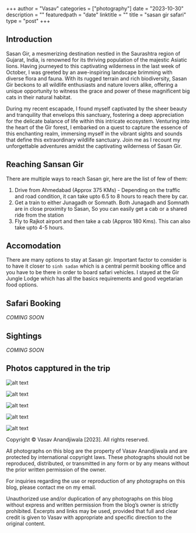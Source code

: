+++
author = "Vasav"
categories = ["photography"]
date = "2023-10-30"
description = ""
featuredpath = "date"
linktitle = ""
title = "sasan gir safari"
type = "post"
+++

## Introduction
Sasan Gir, a mesmerizing destination nestled in the Saurashtra region of Gujarat, India, is renowned for its thriving population of the majestic Asiatic lions. Having journeyed to this captivating wilderness in the last week of October, I was greeted by an awe-inspiring landscape brimming with diverse flora and fauna. With its rugged terrain and rich biodiversity, Sasan Gir beckons to all wildlife enthusiasts and nature lovers alike, offering a unique opportunity to witness the grace and power of these magnificent big cats in their natural habitat.

During my recent escapade, I found myself captivated by the sheer beauty and tranquility that envelops this sanctuary, fostering a deep appreciation for the delicate balance of life within this intricate ecosystem. Venturing into the heart of the Gir forest, I embarked on a quest to capture the essence of this enchanting realm, immersing myself in the vibrant sights and sounds that define this extraordinary wildlife sanctuary. Join me as I recount my unforgettable adventures amidst the captivating wilderness of Sasan Gir.

## Reaching Sansan Gir
There are multiple ways to reach Sasan gir, here are the list of few of them:

1. Drive from Ahmedabad (Approx 375 KMs) - Depending on the traffic and road condition, it can take upto 6.5 to 8 hours to reach there by car. 
2. Get a train to either Junagadh or Somnath. Both Junagadh and Somnath are in close proximity to Sasan, So you can easily get a cab or a shared ride from the station
3. Fly to Rajkot airport and then take a cab (Approx 180 Kms). This can also take upto 4-5 hours. 

## Accomodation
There are many options to stay at Sasan gir. Important factor to consider is to have it closer to `sinh sadan` which is a central permit booking office and you have to be there in order to board safari vehicles. I stayed at the Gir Jungle Lodge which has all the basics requirements and good vegetarian food options. 

## Safari Booking
*COMING SOON*

## Sightings
*COMING SOON*

## Photos capptured in the trip

![alt text](https://drive.google.com/uc?export=view&id=1kdri6mHhWDyQP-UPG-SjZOfMOtPjqFzX)

![alt text](https://drive.google.com/uc?export=view&id=133zEmB4i7jNS2n3DSwj5BxgFAr1pKLaI)

![alt text](https://drive.google.com/uc?export=view&id=1oO9TfXrpRdyzpbHr_Sq4RgBl4MbQykfs)

![alt text](https://drive.google.com/uc?export=view&id=1-WfLfFmLvjr7NW656pUJKLTIfN-A1Pst)

![alt text](https://drive.google.com/uc?export=view&id=1cdy6gliCsMaLuTGWWpTyDSozEy4Zz6oM)


Copyright © Vasav Anandjiwala [2023]. All rights reserved.

All photographs on this blog are the property of Vasav Anandjiwala and are protected by international copyright laws. These photographs should not be reproduced, distributed, or transmitted in any form or by any means without the prior written permission of the owner.

For inquiries regarding the use or reproduction of any photographs on this blog, please contact me on my email.

Unauthorized use and/or duplication of any photographs on this blog without express and written permission from the blog’s owner is strictly prohibited. Excerpts and links may be used, provided that full and clear credit is given to Vasav with appropriate and specific direction to the original content.
